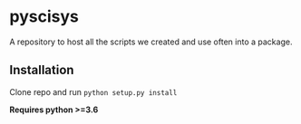 # pyscisys

A repository to host all the scripts we created and use often into a package.

## Installation

Clone repo and run `python setup.py install`

**Requires python >=3.6**